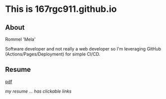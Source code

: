 # This is 167rgc911.github.io

## About

Rommel 'Mela'

Software developer and not really a web developer so I'm
leveraging GitHub (Actions/Pages/Deployment) for simple CI/CD.

## Resume

[pdf](https://167rgc911.github.io/docs/CustodioRommel_Resume.pdf)

_my resume ... has clickable links_
